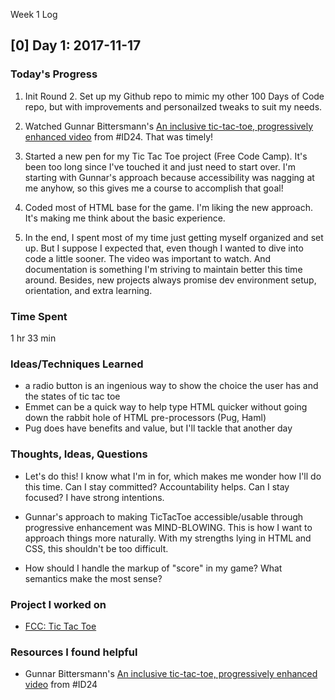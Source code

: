 Week 1 Log

## [0] Day 1: 2017-11-17

### Today's Progress

1. Init Round 2. Set up my Github repo to mimic my other 100 Days of Code repo, but with improvements and personailzed tweaks to suit my needs.

2. Watched Gunnar Bittersmann's [An inclusive tic-tac-toe, progressively enhanced video](https://youtu.be/36i2o26JE2M) from #ID24. That was timely!

3. Started a new pen for my Tic Tac Toe project (Free Code Camp). It's been too long since I've touched it and just need to start over. I'm starting with Gunnar's approach because accessibility was nagging at me anyhow, so this gives me a course to accomplish that goal!

4. Coded most of HTML base for the game. I'm liking the new approach. It's making me think about the basic experience.

5. In the end, I spent most of my time just getting myself organized and set up. But I suppose I expected that, even though I wanted to dive into code a little sooner. The video was important to watch. And documentation is something I'm striving to maintain better this time around. Besides, new projects always promise dev environment setup, orientation, and extra learning.

### Time Spent

1 hr 33 min

### Ideas/Techniques Learned

- a radio button is an ingenious way to show the choice the user has and the states of tic tac toe
- Emmet can be a quick way to help type HTML quicker without going down the rabbit hole of HTML pre-processors (Pug, Haml)
- Pug does have benefits and value, but I'll tackle that another day

### Thoughts, Ideas, Questions

- Let's do this! I know what I'm in for, which makes me wonder how I'll do this time. Can I stay committed? Accountability helps. Can I stay focused? I have strong intentions.

- Gunnar's approach to making TicTacToe accessible/usable through progressive enhancement was MIND-BLOWING. This is how I want to approach things more naturally. With my strengths lying in HTML and CSS, this shouldn't be too difficult.

- How should I handle the markup of "score" in my game? What semantics make the most sense?

### Project I worked on

- [FCC: Tic Tac Toe](https://codepen.io/digilou/pen/POOypV)

### Resources I found helpful

- Gunnar Bittersmann's [An inclusive tic-tac-toe, progressively enhanced video](https://youtu.be/36i2o26JE2M) from #ID24
